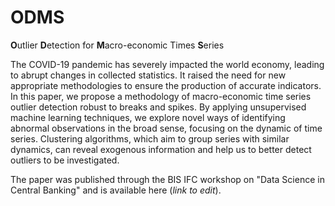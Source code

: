 # ODMS
**O**utlier **D**etection for **M**acro-economic Times **S**eries

The COVID-19 pandemic has severely impacted the world economy, leading to abrupt changes in collected statistics. It raised the need for new appropriate methodologies to ensure the production of accurate indicators. In this paper, we propose a methodology of macro-economic time series outlier detection robust to breaks and spikes. By applying unsupervised machine learning techniques, we explore novel ways of identifying abnormal observations in the broad sense, focusing on the dynamic of time series. Clustering algorithms, which aim to group series with similar dynamics, can reveal exogenous information and help us to better detect outliers to be investigated. 

The paper was published through the BIS IFC workshop on "Data Science in Central Banking" and is available here (*link to edit*).

